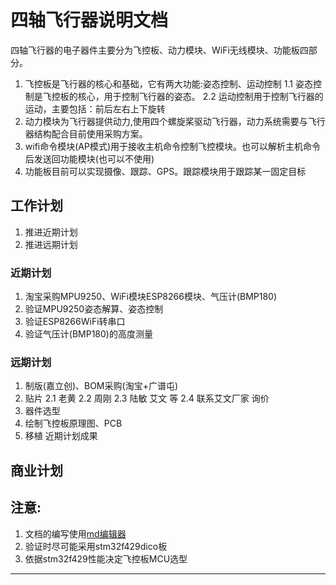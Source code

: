 # 四轴飞行器说明文档
四轴飞行器的电子器件主要分为飞控板、动力模块、WiFi无线模块、功能板四部分。
1. 飞控板是飞行器的核心和基础，它有两大功能:姿态控制、运动控制
   1.1 姿态控制是飞控板的核心，用于控制飞行器的姿态。
   2.2 运动控制用于控制飞行器的运动，主要包括：前后左右上下旋转
2. 动力模块为飞行器提供动力,使用四个螺旋桨驱动飞行器，动力系统需要与飞行器结构配合目前使用采购方案。 
3. wifi命令模块\(AP模式\)用于接收主机命令控制飞控模块。也可以解析主机命令后发送回功能模块\(也可以不使用\)
4. 功能板目前可以实现摄像、跟踪、GPS。跟踪模块用于跟踪某一固定目标

## 工作计划
1. 推进近期计划
2. 推进远期计划

### 近期计划
1. 淘宝采购MPU9250、WiFi模块ESP8266模块、气压计(BMP180)
2. 验证MPU9250姿态解算、姿态控制
3. 验证ESP8266WiFi转串口
4. 验证气压计(BMP180)的高度测量

### 远期计划
1. 制版\(嘉立创\)、BOM采购\(淘宝\+广谱屯\)
2. 贴片
   2.1 老黄
   2.2 周刚
   2.3 陆敏 艾文 等
   2.4 联系艾文厂家 询价
3. 器件选型
4. 绘制飞控板原理图、PCB
5. 移植 近期计划成果

## 商业计划

## 注意:
1. 文档的编写使用[md编辑器][1]
2. 验证时尽可能采用stm32f429dico板
3. 依据stm32f429性能决定飞控板MCU选型

---------

[1]: http://write.blog.csdn.net/mdeditor

